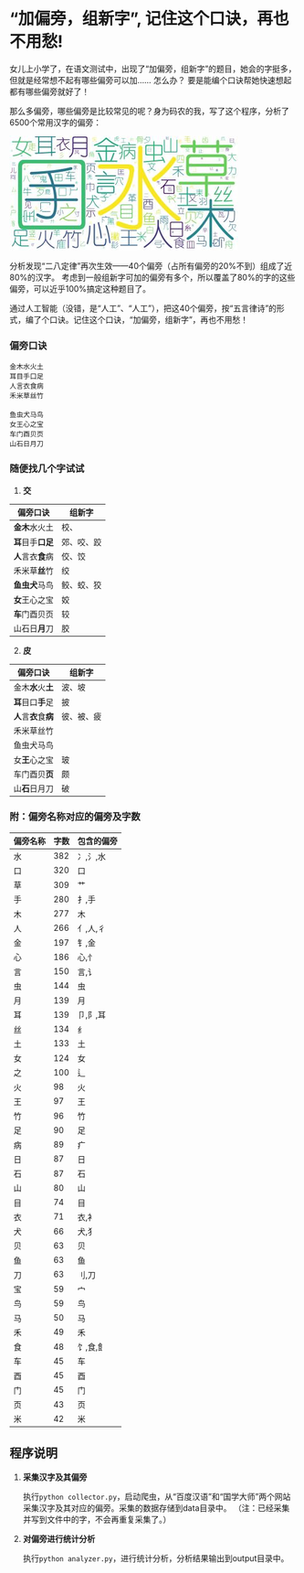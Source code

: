 # “加偏旁，组新字”, 记住这个口诀，再也不用愁!

女儿上小学了，在语文测试中，出现了“加偏旁，组新字”的题目，她会的字挺多，但就是经常想不起有哪些偏旁可以加……
怎么办？ 要是能编个口诀帮她快速想起都有哪些偏旁就好了！

那么多偏旁，哪些偏旁是比较常见的呢？身为码农的我，写了这个程序，分析了6500个常用汉字的偏旁：

![wordcould](./output/wordcloud.jpg)

分析发现“二八定律”再次生效——40个偏旁（占所有偏旁的20%不到）组成了近80%的汉字。
考虑到一般组新字可加的偏旁有多个，所以覆盖了80%的字的这些偏旁，可以近乎100%搞定这种题目了。

通过人工智能（没错，是“人工”、“人工”），把这40个偏旁，按“五言律诗”的形式，编了个口诀。记住这个口诀，“加偏旁，组新字”，再也不用愁！

### 偏旁口诀
```
金木水火土
耳目手口足
人言衣食病
禾米草丝竹

鱼虫犬马鸟
女王心之宝
车门酉贝页
山石日月刀
```

### 随便找几个字试试

1. **交**

 偏旁口诀               | 组新字
-----------------------|------------
**金木**水火土          | 校、
**耳**目手**口足**      | 郊、咬、跤
**人**言衣**食**病      | 佼、饺
禾米草**丝**竹          | 绞
**鱼虫犬**马鸟          | 鲛、蛟、狡
**女**王心之宝          | 姣
**车**门酉贝页          | 较
山石日**月**刀          | 胶

2. **皮**

 偏旁口诀               | 组新字
-----------------------|------------
金木**水**火**土**      | 波、坡
**耳**目口**手**足      | 披
**人**言**衣**食**病**  | 彼、被、疲
禾米草丝竹              |
鱼虫犬马鸟              |
女**王**心之宝          | 玻
车门酉贝**页**          | 颇
山**石**日月刀          | 破


### 附：偏旁名称对应的偏旁及字数

偏旁名称|字数 |包含的偏旁
-------|----|---------
水|382|冫,氵,水
口|320|口
草|309|艹
手|280|扌,手
木|277|木
人|266|亻,人,彳
金|197|钅,金
心|186|心,忄
言|150|言,讠
虫|144|虫
月|139|月
耳|139|卩,阝,耳
丝|134|纟
土|133|土
女|124|女
之|100|辶
火|98|火
王|97|王
竹|96|竹
足|90|足
病|89|疒
日|87|日
石|87|石
山|80|山
目|74|目
衣|71|衣,衤
犬|66|犬,犭
贝|63|贝
鱼|63|鱼
刀|63|刂,刀
宝|59|宀
鸟|59|鸟
马|50|马
禾|49|禾
食|48|饣,食,飠
车|45|车
酉|45|酉
门|45|门
页|43|页
米|42|米


## 程序说明

1. **采集汉字及其偏旁**

    执行```python collector.py```，启动爬虫，从“百度汉语”和“国学大师”两个网站采集汉字及其对应的偏旁。采集的数据存储到data目录中。
    （注：已经采集并写到文件中的字，不会再重复采集了。）

2. **对偏旁进行统计分析**

    执行```python analyzer.py```，进行统计分析，分析结果输出到output目录中。